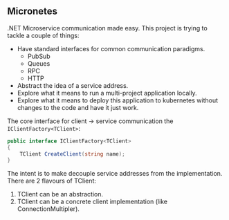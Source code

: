 ## Micronetes

.NET Microservice communication made easy. This project is trying to tackle a couple of things:
- Have standard interfaces for common communication paradigms.
   - PubSub
   - Queues
   - RPC
   - HTTP
- Abstract the idea of a service address.
- Explore what it means to run a multi-project application locally.
- Explore what it means to deploy this application to kubernetes without changes to the code and have it just work.


The core interface for client -> service communication the `IClientFactory<TClient>`:

```C#
public interface IClientFactory<TClient>
{
    TClient CreateClient(string name);
}
```

The intent is to make decouple service addresses from the implementation. There are 2 flavours of TClient:

1. TClient can be an abstraction. 
2. TClient can be a concrete client implementation (like ConnectionMultipler).